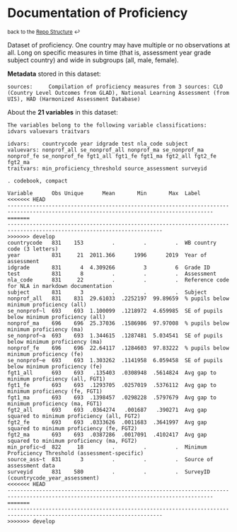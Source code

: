 
Documentation of Proficiency
=====================================================================

<sup>back to the [Repo Structure](https://github.com/worldbank/LearningPoverty/blob/master/00_documentation/002_repo_structure/Repo_Structure.md) :leftwards_arrow_with_hook:</sup>

Dataset of proficiency. One country may have multiple or no observations at all. Long on specific measures in time (that is, assessment year grade subject country) and wide in subgroups (all, male, female).

**Metadata** stored in this dataset:

~~~~
sources:     Compilation of proficiency measures from 3 sources: CLO (Country Level Outcomes from GLAD), National Learning Assessment (from UIS), HAD (Harmonized Assessment Database)
~~~~


About the **21 variables** in this dataset:

~~~~
The variables belong to the following variable classifications:
idvars valuevars traitvars

idvars:    countrycode year idgrade test nla_code subject
valuevars: nonprof_all se_nonprof_all nonprof_ma se_nonprof_ma nonprof_fe se_nonprof_fe fgt1_all fgt1_fe fgt1_ma fgt2_all fgt2_fe fgt2_ma
traitvars: min_proficiency_threshold source_assessment surveyid

. codebook, compact

Variable      Obs Unique      Mean       Min       Max  Label
<<<<<<< HEAD
---------------------------------------------------------------------------------------------------------------------------------------
=======
-----------------------------------------------------------------------------------------------------------------------
>>>>>>> develop
countrycode   831    153         .         .         .  WB country code (3 letters)
year          831     21  2011.366      1996      2019  Year of assessment
idgrade       831      4  4.309266         3         6  Grade ID
test          831      8         .         .         .  Assessment
nla_code      831     22         .         .         .  Reference code for NLA in markdown documentation
subject       831      3         .         .         .  Subject
nonprof_all   831    831  29.61033  .2252197  99.89659  % pupils below minimum proficiency (all)
se_nonprof~l  693    693  1.100099  .1218972  4.659985  SE of pupils below minimum proficiency (all)
nonprof_ma    696    696  25.37036  .1586986  97.97008  % pupils below minimum proficiency (ma)
se_nonprof~a  693    693  1.344615  .1287481  5.034541  SE of pupils below minimum proficiency (ma)
nonprof_fe    696    696  22.64117  .1284603  97.83222  % pupils below minimum proficiency (fe)
se_nonprof~e  693    693  1.303262  .1141958  6.059458  SE of pupils below minimum proficiency (fe)
fgt1_all      693    693   .135403  .0308948  .5614824  Avg gap to minimum proficiency (all, FGT1)
fgt1_fe       693    693  .1293705  .0257019  .5376112  Avg gap to minimum proficiency (fe, FGT1)
fgt1_ma       693    693  .1398457  .0298228  .5797679  Avg gap to minimum proficiency (ma, FGT1)
fgt2_all      693    693  .0364274   .001687   .390271  Avg gap squared to minimum proficiency (all, FGT2)
fgt2_fe       693    693  .0333626  .0011683  .3641997  Avg gap squared to minimum proficiency (fe, FGT2)
fgt2_ma       693    693  .0387286  .0017091  .4102417  Avg gap squared to minimum proficiency (ma, FGT2)
min_profic~d  822     18         .         .         .  Minimum Proficiency Threshold (assessment-specific)
source_ass~t  831      3         .         .         .  Source of assessment data
surveyid      831    580         .         .         .  SurveyID (countrycode_year_assessment)
<<<<<<< HEAD
---------------------------------------------------------------------------------------------------------------------------------------
=======
-----------------------------------------------------------------------------------------------------------------------
>>>>>>> develop

~~~~
